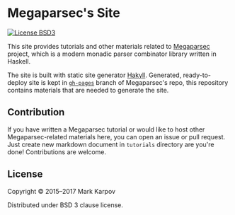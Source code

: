 # Megaparsec's Site

[![License BSD3](https://img.shields.io/badge/license-BSD3-brightgreen.svg)](http://opensource.org/licenses/BSD-3-Clause)

This site provides tutorials and other materials related to
[Megaparsec](https://github.com/mrkkrp/megaparsec) project, which is a
modern monadic parser combinator library written in Haskell.

The site is built with static site generator
[Hakyll](https://github.com/jaspervdj/hakyll). Generated, ready-to-deploy
site is kept in
[`gh-pages`](https://github.com/mrkkrp/megaparsec/tree/gh-pages) branch of
Megaparsec's repo, this repository contains materials that are needed to
generate the site.

## Contribution

If you have written a Megaparsec tutorial or would like to host other
Megaparsec-related materials here, you can open an issue or pull
request. Just create new markdown document in `tutorials` directory are
you're done! Contributions are welcome.

## License

Copyright © 2015–2017 Mark Karpov

Distributed under BSD 3 clause license.
